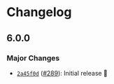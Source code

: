 # Changelog

## 6.0.0

### Major Changes

- [`2a45f0d`](https://github.com/capawesome-team/capacitor-plugins/commit/2a45f0d1553351651c165f72c1be3e53a8fa750f) ([#289](https://github.com/capawesome-team/capacitor-plugins/pull/289)): Initial release 🎉
